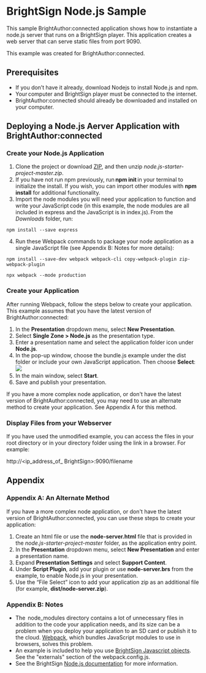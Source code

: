 # BrightSign Node.js Sample

This sample BrightAuthor:connected application shows how to instantiate a node.js server that runs on a BrightSign player. This application creates a web server that can serve static files from port 9090. 

This example was created for BrightAuthor:connected.

## Prerequisites
* If you don’t have it already, download Nodejs to install Node.js and npm. 
* Your computer and BrightSign player must be connected to the internet. 
* BrightAuthor:connected should already be downloaded and installed on your computer. 

## Deploying a Node.js Aerver Application with BrightAuthor:connected	
### Create your Node.js Application
1. Clone the project or download [ZIP](http://www.github.com/brightsign/node.js-starter-project/archive/master.zip), and then unzip *node.js-starter-project-master.zip*. 
2. If you have not run npm previously, run **npm init** in your terminal to initialize the install. If you wish, you can import other modules with **npm  install** for additional functionality. 
3. Import the node modules you will need your application to function and write your JavaScript code (in this example, the node modules are all included in express and the JavaScript is in index.js). From the *Downloads* folder, run: 
``` 
npm install --save express  
```
4. Run these Webpack commands to package your node application as a single JavaScript file (see Appendix B: Notes for more details):   
``` 
npm install --save-dev webpack webpack-cli copy-webpack-plugin zip-webpack-plugin  

npx webpack --mode production    
```

### Create your Application
After running Webpack, follow the steps below to create your application. This example assumes that you have the latest version of BrightAuthor:connected: 
1. In the **Presentation** dropdown menu, select **New Presentation**. 
2. Select **Single Zone > Node.js** as the presentation type. 
3. Enter a presentation name and select the application folder icon under **Node.js**. 
4. In the pop-up window, choose the bundle.js example under the dist folder or include your own JavaScript application. Then choose **Select**: 
![](https://github.com/stmulq/node.js-starter-project/blob/Documentation_updates/CreateApplication_BAcon.png)
5. In the main window, select **Start**.  
6. Save and publish your presentation.  

If you have a more complex node application, or don't have the latest version of BrightAuthor:connected, you may need to use an alternate method to create your application. See Appendix A for this method. 

### Display Files from your Webserver  
If you have used the unmodified example, you can access the files in your root directory or in your directory folder using the link in a browser. For example: 

http://<ip_address_of_ BrightSign>:9090/filename
 
## Appendix
### Appendix A: An Alternate Method 
If you have a more complex node application, or don't have the latest version of BrightAuthor:connected, you can use these steps to create your application: 

1. Create an html file or use the **node-server.html** file that is provided in the *node.js-starter-project-master* folder, as the application entry point. 
2. In the **Presentation** dropdown menu, select **New Presentation** and enter a presentation name. 
3. Expand **Presentation Settings** and select **Support Content**.  
4. Under **Script Plugin**, add your plugin or use **node-server.brs** from the example, to enable Node.js in your presentation. 
5. Use the “File Select” icon to add your application zip as an additional file (for example, **dist/node-server.zip**). 

### Appendix B: Notes
* The  node_modules directory contains a lot of unnecessary files in addition to the code your application needs, and its size can be a problem when you deploy your application to an SD card or publish it to the cloud. [Webpack](https://webpack.js.org), which bundles JavaScript modules to use in browsers, solves this problem. 
* An example is included to help you use [BrightSign Javascript objects](http://docs.brightsign.biz/display/DOC/JavaScript+API). See the "externals" section of the webpack.config.js.
* See the BrightSign [Node.js documentation](http://docs.brightsign.biz/display/DOC/Node.js) for more information.

